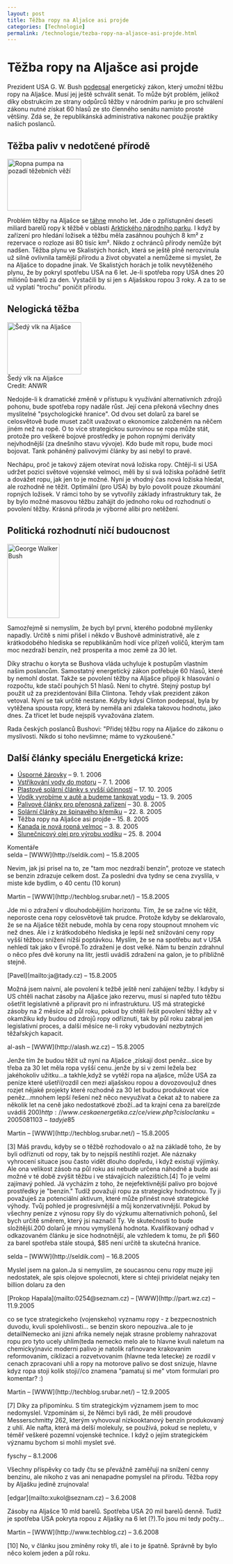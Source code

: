 ```yaml
---
layout: post
title: Těžba ropy na Aljašce asi projde
categories: [Technologie]
permalink: /technologie/tezba-ropy-na-aljasce-asi-projde.html
---
```

# Těžba ropy na Aljašce asi projde

Prezident USA G. W. Bush [podepsal](http://news.yahoo.com/news?tmpl=story&u=/ap/20050807/ap_on_go_co/arctic_refuge) energetický zákon, který umožní těžbu ropy na Aljašce. Musí jej ještě schválit senát. To může být problém, jelikož díky obstrukcím ze strany odpůrců těžby v národním parku je pro schválení zákonu nutné získat 60 hlasů ze sto členného senátu namísto prosté většiny. Zdá se, že republikánská administrativa nakonec použije praktiky našich poslanců.

## Těžba paliv v nedotčené přírodě

<div class="obry"><div class="leftbox"><img alt="Ropna pumpa na pozadí těžebních věží" height="119" src="http://techblog.srubar.net/images/ropna-pumpa-a-veze.jpg" width="170"/></div></div> 

Problém těžby na Aljašce se [táhne](http://www.heritage.org/Press/Commentary/ed031402c.cfm) mnoho let. Jde o zpřístupnění deseti miliard barelů ropy k těžbě v oblasti [Arktického národního parku](http://arctic.fws.gov/). I když by zařízení pro hledání ložisek a těžbu měla zasáhnou pouhých 8 km² z rezervace o rozloze asi 80 tisíc km². Nikdo z ochránců přírody nemůže být nadšen. Těžba plynu ve Skalistých horách, která se ještě plně nerozvinula už silně ovlivnila tamější přírodu a život obyvatel a nemůžeme si myslet, že na Aljašce to dopadne jinak. Ve Skalistých horách je tolik nevytěženého plynu, že by pokryl spotřebu USA na 6 let. Je-li spotřeba ropy USA dnes 20 miliónů barelů za den. Vystačili by si jen s Aljašskou ropou 3 roky. A za to se už vyplatí "trochu" poničit přírodu.

## Nelogická těžba

<div class="obry"><div class="leftbox"><img alt="Šedý vlk na Aljašce" height="120" src="http://techblog.srubar.net/images/sedy-vlk-aljaska.jpg" width="170"/></div>Šedý vlk na Aljašce <br/>Credit: ANWR</div> 

Nedojde-li k dramatické změně v přístupu k využívání alternativních zdrojů pohonu, bude spotřeba ropy nadále růst. Její cena překoná všechny dnes myslitelné "psychologické hranice". Od dvou set dolarů za barel se celosvětově bude muset začít uvažovat o ekonomice založeném na něčem jiném než na ropě. O to více strategickou surovinou se ropa může stát, protože pro veškeré bojové prostředky je pohon ropnými deriváty nejvhodnější (za dnešního stavu vývoje). Kdo bude mít ropu, bude moci bojovat. Tank poháněný palivovými články by asi nebyl to pravé.

Nechápu, proč je takový zájem otevírat nová ložiska ropy. Chtějí-li si USA udržet pozici světové vojenské velmoci, měli by si svá ložiska pořádně šetřit a dovážet ropu, jak jen to je možné. Nyní je vhodný čas nová ložiska hledat, ale rozhodně ne těžit. Optimální (pro USA) by bylo povolit pouze zkoumání ropných ložisek. V rámci toho by se vytvořily základy infrastruktury tak, že by bylo možné masovou těžbu zahájit do jednoho roku od rozhodnutí o povolení těžby. Krásná příroda je výborné alibi pro netěžení.

## Politická rozhodnutí ničí budoucnost

<div class="obry"><div class="leftbox"><img alt="George Walker Bush" height="170" src="http://techblog.srubar.net/images/george-walker-bush.jpg" width="120"/></div></div> 

Samozřejmě si nemyslím, že bych byl první, kterého podobné myšlenky napadly. Určitě s nimi přišel i někdo v Bushově administrativě, ale z krátkodobého hlediska se republikánům hodí více přízeň voličů, kterým tam moc nezdraží benzín, než prosperita a moc země za 30 let.

Díky strachu o koryta se Bushova vláda uchyluje k postupům vlastním našim poslancům. Samostatný energetický zákon potřebuje 60 hlasů, které by nemohl dostat. Takže se povolení těžby na Aljašce připojí k hlasování o rozpočtu, kde stačí pouhých 51 hlasů. Není to chytré. Stejný postup byl použit už za prezidentování Billa Clintona. Tehdy však prezident zákon vetoval. Nyní se tak určitě nestane. Kdyby kdysi Clinton podepsal, byla by vytěžena spousta ropy, která by neměla ani zdaleka takovou hodnotu, jako dnes. Za třicet let bude nejspíš vyvažována zlatem.

Rada českých poslanců Bushovi: "Přidej těžbu ropy na Aljašce do zákonu o myslivosti. Nikdo si toho nevšimne; máme to vyzkoušené."

## Další články speciálu Energetická krize:

  * [Úsporné žárovky](http://www.techblog.cz/veda/usporne-zarovky.html) – 9. 1. 2006
  * [Vstřikování vody do motoru](http://www.techblog.cz/technologie/vstrikovani-vody-do-motoru.html) – 7. 1. 2006
  * [Plastové solární články s vyšší účinností](http://www.techblog.cz/technologie/plastove-solarni-clanky-s-vyssi-ucinnosti.html) – 17. 10. 2005
  * [Vodík vyrobíme v autě a budeme tankovat vodu](http://www.techblog.cz/technologie/vodik-vyrobime-v-aute-a-budeme-tankovat-vodu.html) – 13. 9. 2005
  * [Palivové články pro přenosná zařízení](http://www.techblog.cz/technologie/palivove-clanky-pro-prenosna-zarizeni.html) – 30. 8. 2005
  * [Solární články ze špinavého křemíku](http://www.techblog.cz/technologie/solarni-clanky-ze-spinaveho-kremiku.html) – 22. 8. 2005
  * Těžba ropy na Aljašce asi projde – 15. 8. 2005
  * [Kanada je nová ropná velmoc](http://www.techblog.cz/technologie/kanada-je-nova-ropna-velmoc.html) – 3. 8. 2005
  * [Slunečnicový olej pro výrobu vodíku](http://www.techblog.cz/technologie/slunecnicovy-olej-pro-vyrobu-vodiku.html) – 25. 8. 2004




<section id='comments-section'>
<div class='commentsheader'>Komentáře</div>        
<div class='comment-item-header' markdown=1>
selda &ndash; [WWW](http://seldik.com) &ndash; 15.8.2005
</div>

Nevim, jak jsi prisel na to, ze "tam moc nezdraží benzín", protoze ve statech se benzin zdrazuje celkem dost. Za posledni dva tydny se cena zvyslila, v miste kde bydlim, o 40 centu (10 korun)

<div class='comment-item-header' markdown=1>
Martin &ndash; [WWW](http://techblog.srubar.net/) &ndash; 15.8.2005
</div>

Jde mi o zdražení v dlouhodobějším horizontu. Tím, že se začne víc těžit, neporoste cena ropy celosvětově tak prudce. Protože kdyby se deklarovalo, že se na Aljašce těžit nebude, mohla by cena ropy stoupnout mnohem víc než dnes. Ale i z krátkodobého hlediska je lepší než snižování ceny ropy vyšší těžbou snížení nížší poptávkou. Myslím, že se na spotřebu aut v USA nehledí tak jako v Evropě.To zdražení je dost velké. Nám tu benzín zdrahnul o něco přes dvě koruny na litr, jestli uvádíš zdražení na galon, je to přibližně stejně.

<div class='comment-item-header' markdown=1>
[Pavel](mailto:ja@tady.cz)  &ndash; 15.8.2005
</div>

Možná jsem naivní, ale povolení k težbě ještě není zahájení težby. I kdyby si US chtěli nachat zásoby na Aljašce jako rezervu, musí si napřed tuto těžbu ošetřit legislativně a připravit pro ni infrastrukturu. US má strategické zásoby na 2 měsíce až půl roku, pokud by chtěli řešit povolení těžby až v okamžiku kdy budou od zdrojů ropy odříznuti, tak by půl roku zabral jen legislativní proces, a další měsíce ne-li roky vybudování nezbytných těžařských kapacit.

<div class='comment-item-header' markdown=1>
al-ash &ndash; [WWW](http://alash.wz.cz) &ndash; 15.8.2005
</div>

Jenže tím že budou těžit už nyní na Aljašce ,získají dost peněz...sice by třeba za 30 let měla ropa vyšší cenu..jenže by si v zemi ležela bez jakéhokoliv užitku...a takhle,když se vytěží ropa na aljašce, může USA za peníze které ušetří(rozdíl cen mezi aljašskou ropou a dovozovou)už dnes rozjet nějaké projekty které rozhodně za 30 let budou produkovat více peněz...mnohem lepší řešení než něco nevyužívat a čekat až to nabere za několik let na ceně jako nedostatkové zboží..ad ta krajní cena za barel(zde uvádíš 200$)http://www.ceskaenergetika.cz/ce/view.php?cisloclanku=2005081103-tady je 85$

<div class='comment-item-header' markdown=1>
Martin &ndash; [WWW](http://techblog.srubar.net/) &ndash; 15.8.2005
</div>

[3] Máš pravdu, kdyby se o těžbě rozhodovalo o až na základě toho, že by byli odříznuti od ropy, tak by to nejspíš nestihli rozjet. Ale náznaky vyhrocení situace jsou často vidět dlouho dopředu, i když existují výjimky. Ale ona velikost zásob na půl roku asi nebude určena náhodně a bude asi možné v té době zvýšit těžbu i ve stávajících nalezištích.[4] To je velmi zajímavý pohled. Já vycházím z toho, že nejefektivnější palivo pro bojové prostředky je "benzín." Tudíž považuji ropu za strategicky hodnotnou. Ty ji považuješ za potenciální aktivum, které může přinést nové strategické výhody. Tvůj pohled je progresivnější a můj konzervativnější. Pokud by všechny peníze z výnosu ropy šly do výzkumu alternativních pohonů, šel bych určitě směrem, který jsi naznačil Ty. Ve skutečnosti to bude složitější.200 dolarů je mnou vymyšlená hodnota. Kvalifikovaný odhad v odkazovaném článku je sice hodnotnější, ale vzhledem k tomu, že při $60 za barel spotřeba stále stoupá, $85 není určitě ta skutečná hranice.

<div class='comment-item-header' markdown=1>
selda &ndash; [WWW](http://seldik.com) &ndash; 16.8.2005
</div>

Myslel jsem na galon.Ja si nemyslim, ze soucasnou cenu ropy muze jeji nedostatek, ale spis olejove spolecnoti, ktere si chteji prividelat nejaky ten billion dolaru za den

<div class='comment-item-header' markdown=1>
[Prokop Hapala](mailto:0254@seznam.cz) &ndash; [WWW](http://part.wz.cz) &ndash; 11.9.2005
</div>

co se tyce strategickeho (vojenskeho) vyznamu ropy - z bezpecnostnich duvodu, kvuli spolehlivosti... se benzin skoro nepouziva..ale to je detailNemecko ani jizni afrika nemely nejak strasne problemy nahrazovat ropu pro tyto ucely uhlim(teda nemecko melo ale to hlavne kvuli naletum na chemicky)navic moderni palivo je natolik rafinovane krakovanim reformovanim, ciklizaci a rozvetvovanim (hlavne teda letecke) ze rozdil v cenach zpracovani uhli a ropy na motorove palivo se dost snizuje, hlavne kdyz ropa stoji kolik stoji//co znamena "pamatuj si me" vtom formulari pro komentar? :)

<div class='comment-item-header' markdown=1>
Martin &ndash; [WWW](http://techblog.srubar.net/) &ndash; 12.9.2005
</div>

[7] Díky za připomínku. S tím strategickým významem jsem to moc nedomyslel. Vzpomínám si, že Němci byli rádi, že měli proudové Messerschmitty 262, kterým vyhovoval nízkooktanový benzín produkovaný z uhlí. Ale nafta, která má delší molekuly, se používá, pokud se nepletu, v téměř veškeré pozemní vojenské technice. I když o jejím strategickém významu bychom si mohli myslet své.

<div class='comment-item-header' markdown=1>
fyschy  &ndash; 8.1.2006
</div>

Všechny příspěvky co tady čtu se převážně zaměřují na snížení cenny benzinu, ale nikoho z vas ani nenapadne pomyslel na přírodu. Těžba ropy by Aljašku jedině zrujnovala!

<div class='comment-item-header' markdown=1>
[edgar](mailto:xukol@seznam.cz)  &ndash; 3.6.2008
</div>

Zásoby na Aljašce 10 mld barelů. Spotřeba USA 20 mil barelů denně. Tudíž je spotřeba USA pokryta ropou z Aljašky na 6 let (?).To jsou mi tedy počty...

<div class='comment-item-header' markdown=1>
Martin &ndash; [WWW](http://www.techblog.cz) &ndash; 3.6.2008
</div>

[10] No, v článku jsou zmíněny roky tři, ale i to je špatně. Správně by bylo něco kolem jeden a půl roku.

</section>